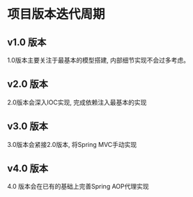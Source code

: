 # 项目版本迭代周期


## v1.0 版本
1.0版本主要关注于最基本的模型搭建, 内部细节实现不会过多考虑。

## v2.0 版本
2.0版本会深入IOC实现, 完成依赖注入最基本的实现

## v3.0 版本
3.0版本会紧接2.0版本, 将Spring MVC手动实现

## v4.0 版本
4.0 版本会在已有的基础上完善Spring AOP代理实现